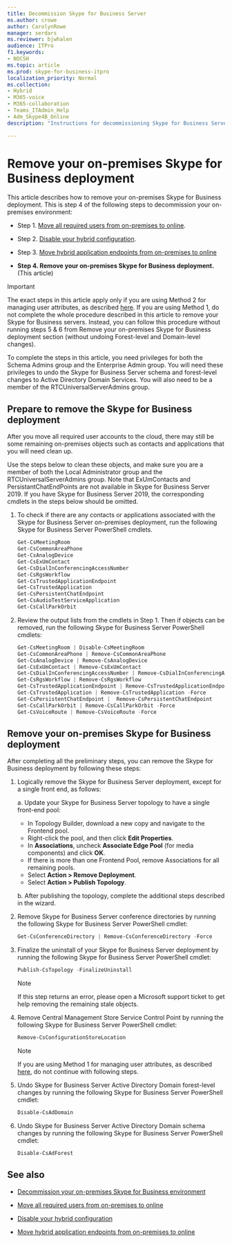 ```yaml
---
title: Decommission Skype for Business Server
ms.author: crowe
author: CarolynRowe
manager: serdars
ms.reviewer: bjwhalen
audience: ITPro
f1.keywords:
- NOCSH
ms.topic: article
ms.prod: skype-for-business-itpro
localization_priority: Normal
ms.collection: 
- Hybrid 
- M365-voice
- M365-collaboration
- Teams_ITAdmin_Help
- Adm_Skype4B_Online
description: "Instructions for decommissioning Skype for Business Server."

---
```


# Remove your on-premises Skype for Business deployment

This article describes how to remove your on-premises Skype for Business deployment. This is step 4 of the following steps to decommission your on-premises environment:

- Step 1. [Move all required users from on-premises to online](decommission-move-on-prem-users.md). 

- Step 2. [Disable your hybrid configuration](cloud-consolidation-disabling-hybrid.md).

- Step 3. [Move hybrid application endpoints from on-premises to online](decommission-move-on-prem-endpoints.md)

- **Step 4. Remove your on-premises Skype for Business deployment.** (This article)


> [!IMPORTANT] 
> The exact steps in this article apply only if you are using Method 2 for managing user attributes, as described [here](cloud-consolidation-disabling-hybrid.md#method-2---clear-skype-for-business-attributes-for-all-on-premises-users-in-active-directory). 
If you are using Method 1, do not complete the whole procedure described in this article to remove your Skype for Business servers. Instead, you can follow this procedure without running steps 5 & 6 from Remove your on-premises Skype for Business deployment section (without undoing Forest-level and Domain-level changes). 

To complete the steps in this article, you need privileges for both the Schema Admins group and the Enterprise Admin group. You will need these privileges to undo the Skype for Business Server schema and forest-level changes to Active Directory Domain Services. You will also need to be a member of the RTCUniversalServerAdmins group.


## Prepare to remove the Skype for Business deployment

After you move all required user accounts to the cloud, there may still be some remaining on-premises objects such as contacts and applications that you will need clean up.

Use the steps below to clean these objects, and make sure you are a member of both the Local Administrator group and the RTCUniversalServerAdmins group. Note that ExUmContacts and PersistantChatEndPoints are not available in Skype for Business Server 2019. If you have Skype for Business Server 2019, the corresponding cmdlets in the steps below should be omitted.

1. To check if there are any contacts or applications associated with the Skype for Business Server on-premises deployment, run the following Skype for Business Server PowerShell cmdlets.

   ```PowerShell
   Get-CsMeetingRoom
   Get-CsCommonAreaPhone
   Get-CsAnalogDevice
   Get-CsExUmContact
   Get-CsDialInConferencingAccessNumber
   Get-CsRgsWorkflow
   Get-CsTrustedApplicationEndpoint
   Get-CsTrustedApplication
   Get-CsPersistentChatEndpoint
   Get-CsAudioTestServiceApplication
   Get-CsCallParkOrbit
   ```
2. Review the output lists from the cmdlets in Step 1. Then if objects can be removed, run the following Skype for Business Server PowerShell cmdlets:

   ```PowerShell
   Get-CsMeetingRoom | Disable-CsMeetingRoom
   Get-CsCommonAreaPhone | Remove-CsCommonAreaPhone 
   Get-CsAnalogDevice | Remove-CsAnalogDevice
   Get-CsExUmContact | Remove-CsExUmContact
   Get-CsDialInConferencingAccessNumber | Remove-CsDialInConferencingAccessNumber
   Get-CsRgsWorkflow | Remove-CsRgsWorkflow
   Get-CsTrustedApplicationEndpoint | Remove-CsTrustedApplicationEndpoint
   Get-CsTrustedApplication | Remove-CsTrustedApplication -Force
   Get-CsPersistentChatEndpoint |  Remove-CsPersistentChatEndpoint
   Get-CsCallParkOrbit | Remove-CsCallParkOrbit -Force
   Get-CsVoiceRoute | Remove-CsVoiceRoute -Force
   ```
## Remove your on-premises Skype for Business deployment

After completing all the preliminary steps, you can remove the Skype for Business deployment by following these steps:

1. Logically remove the Skype for Business Server deployment, except for a single front end, as follows:

   a. Update your Skype for Business Server topology to have a single front-end pool:

     - In Topology Builder, download a new copy and navigate to the Frontend pool.
     - Right-click the pool, and then click **Edit Properties**.
     - In **Associations**, uncheck **Associate Edge Pool** (for media components) and click **OK**.
     - If there is more than one Frontend Pool, remove Associations for all remaining pools.
     - Select **Action > Remove Deployment**.
     - Select **Action > Publish Topology**.

    b. After publishing the topology, complete the additional steps described in the wizard.

2. Remove Skype for Business Server conference directories by running the following Skype for Business Server PowerShell cmdlet:

   ```PowerShell
   Get-CsConferenceDirectory | Remove-CsConferenceDirectory -Force
   ```

3. Finalize the uninstall of your Skype for Business Server deployment by running the following Skype for Business Server PowerShell cmdlet:

   ```PowerShell
   Publish-CsTopology -FinalizeUninstall
   ```
   > [!NOTE]
   > If this step returns an error, please open a Microsoft support ticket to get help removing the remaining stale objects.

4. Remove Central Management Store Service Control Point by running the following Skype for Business Server PowerShell cmdlet:

   ```PowerShell
   Remove-CsConfigurationStoreLocation
   ``` 

   > [!NOTE]
   > If you are using Method 1 for managing user attributes, as described [here](cloud-consolidation-disabling-hybrid#method-1---manage-sip-addresses-and-phone-numbers-for-users-in-active-directory), do not continue with following steps.
   
5. Undo Skype for Business Server Active Directory Domain forest-level changes by running the following Skype for Business Server PowerShell cmdlet:

   ```PowerShell
   Disable-CsAdDomain
   ```
6. Undo Skype for Business Server Active Directory Domain schema changes by running the following Skype for Business Server PowerShell cmdlet:

   ```PowerShell
   Disable-CsAdForest
   ```

## See also

- [Decommission your on-premises Skype for Business environment](decommission-on-prem-overview.md)

- [Move all required users from on-premises to online](decommission-move-on-prem-users.md)

- [Disable your hybrid configuration](cloud-consolidation-disabling-hybrid.md)

- [Move hybrid application endpoints from on-premises to online](decommission-move-on-prem-endpoints.md)











